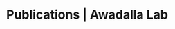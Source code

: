 ---
title: Publications | Awadalla Lab
permalink: /publications/
published: false
isPublic_b: true

publicationType_txt: journal
title_txt: "A map of human genome variation from population-scale sequencing."
pmid_tl: 20981092
publishDate_tdt: "2010-10-28T07:23:33.000Z"
journalTitle_txt: "Nature"
volume_tpl: 467
issue_tpl: 7319
doi_txt: "10.1038/nature09534"
authors_list: 
  - author_txt: "1000 Genomes Project Consortium."
  - author_txt: "Abecasis GR"
  - author_txt: "Altshuler D"
  - author_txt: "Auton A"
  - author_txt: "Brooks LD"
  - author_txt: "Durbin RM"
  - author_txt: "Gibbs RA"
  - author_txt: "Hurles ME"
  - author_txt: "McVean GA"
---